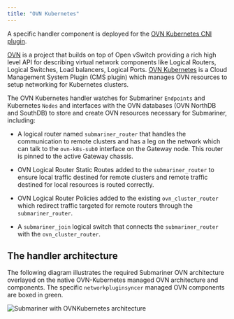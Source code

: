 ```yaml
---
title: "OVN Kubernetes"
---
```


A specific handler component is deployed for the
[OVN Kubernetes CNI plugin](https://github.com/ovn-org/ovn-kubernetes).

[OVN](https://www.ovn.org/en/architecture/) is a project that builds on top
of Open vSwitch providing a rich high level API for describing virtual
network components like Logical Routers, Logical Switches, Load balancers,
Logical Ports. [OVN Kubernetes](https://github.com/ovn-org/ovn-kubernetes) is a Cloud Management System Plugin (CMS plugin)
which manages OVN resources to setup networking for Kubernetes clusters.

The OVN Kubernetes handler watches for Submariner `Endpoints` and Kubernetes
`Nodes` and interfaces with the OVN databases (OVN NorthDB and SouthDB) to store and
create OVN resources necessary for Submariner, including:

* A logical router named `submariner_router` that handles the communication
  to remote clusters and has a leg on the network which can talk to the
  `ovn-k8s-sub0` interface on the Gateway node. This router is pinned to
  the active Gateway chassis.

* OVN Logical Router Static Routes added to the `submariner_router` to ensure
  local traffic destined for remote clusters and remote traffic destined for local
  resources is routed correctly.

* OVN Logical Router Policies added to the existing `ovn_cluster_router` which redirect
  traffic targeted for remote routers through the `submariner_router`.

* A `submariner_join` logical switch that connects the `submariner_router`
  with the `ovn_cluster_router`.

## The handler architecture

The following diagram illustrates the required Submariner OVN architecture overlayed
on the native OVN-Kubernetes managed OVN architecture and components. The specific
`networkpluginsyncer` managed OVN components are boxed in green.

![Submariner with OVNKubernetes architecture](/images/ovn-kubernetes/ovn-submariner-architecture.svg)
